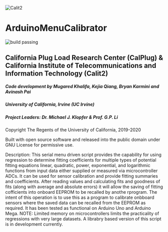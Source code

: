 ![Calit2](https://upload.wikimedia.org/wikipedia/en/2/25/Calit2.png)

# ArduinoMenuCalibrator 
![build passing](https://img.shields.io/circleci/project/github/badges/shields/master.svg)

## California Plug Load Research Center (CalPlug) & California Institute of Telecommunications and Information Technology (Calit2)

##### Code development by Mugared Khalifa, Kejia Qiang, Bryan Karmini and Avinash Pai
##### University of California, Irvine (UC Irvine) 
##### Project Leaders: Dr. Michael J. Klopfer & Prof. G.P. Li 
Copyright The Regents of the University of California, 2019-2020

Built with open source software and released into the public domain under GNU License for permissive use.  

Description:  This serial menu driven script provides the capability for using regression to determine fitting coefficients for multiple types of potential fitting equations linear, quadratic, power, exponential, and logarithmic functions from input data either supplied or measured via microcontroller ADCs.  It can be used for sensor calibration and provide fitting summaries and coefficients.  After reading values and calculating fits and goodness of fits (along with average and absolute errors) it will allow the saving of fitting cofficients into onboard EEPROM to be recalled by anothe rprogram.  The intent of this operation is to use this as a program to calibrate onbboard sensors where the saved data can be recalled from the EEPROM as required.  It has been tested as functional on Arduino Uno and Arduino Mega.  NOTE: Limited memory on microcontrollers limits the practicality of regressions with very large datasets.  A librabry based version of this script is in development currently.
